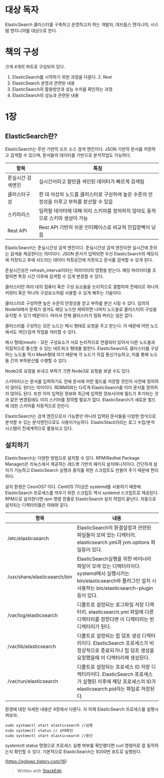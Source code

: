 # 대상 독자

ElasticSearch 클러스터를 구축하고 운영하고자 하는 개발자, 데브옵스 엔지니어, 시스템 엔지니어를 대상으로 한다. 

# 책의 구성

크게 4개의 파트로 구성되어 있다. 

1. ElasticSearch를 시작하기 위한 과정을 다룬다.
	2. Rest
2. ElasticSearch 운영과 관련된 내용
3. ElasticSearch의 활용방안과 성능 수치를 확인하는 과정
4. ElasticSearch의 성능과 관련된 내용

# 1장 

## ElasticSearch란?

ElasticSearch는 루씬 기반의 오프 소스 검색 엔진이다. JSON 기반의 문서를 저장하고 검색할 수 있으며, 문서들의 데이터를 기반으로 분석작업도 가능하다.

| 항목 |특징|
|--|--|
| 준실시간 검색엔진 | 실시간이라고 할만큼 색인된 데이터가 빠르게 검색됨 |
| 클러스터구성| 한 대 이상의 노드를 클러스터로 구성하여 높은 수준의 안정성을 이루고 부하를 분산할 수 있음|
| 스키마리스 | 입력될 데이터에 대해 미리 스키마를 정의하지 않아도 동적으로 스키마 생성이 가능|
| Rest API| Rest API 기반의 쉬운 인터페이스로 비교적 진입장벽이 낮음|

ElasticSearch는 준실시간성 검색 엔진이다. 준실시간성 검색 엔진이란 실시간에 준하는 검색을 제공한다는 의미이다. JSON 문서가 입력되면 우선 ElasticSearch의 메모리에 저장되고 후에 샤드라는 데이터 저장공간에 저장되고 문서를 검색할 수 있게 된다.

준실시간성은 refresh_interval이라는 파라미터의 영향을 받는다. 해당 파라미터를 조절하면 특정 시간 이후에 검색할 수 있게 변경할 수 있다. 

클러스터란 여러 대의 컴퓨터 혹은 구성 요소들을 논리적으로 결합하여 전체리르 하나의 커뮤터 혹은 하나의 구성요소처럼 사용할 수 있게 해주는 기술이다. 

클러스터로 구성하면 높은 수준의 안정성을 얻고 부하를 분산 시킬 수 있다. 임의의 Node1d에서 문제가 생겨도 해당 노드만 제외하면 나머지 노드들로 클러스터의 구성을 유지할 수 있기 때문이다. 따라서 전체 클러스터가 멈춰 버리는 일은 없다. 

클러스터를 구성하는 모든 노드는 메시 형태로 요청을 주고 받는다. 이 때문에 어떤 노드에서도 색인/검색 작업을 처리할 수 있다. 

메시 형태(mesh) - 모든 구성요소가 서로 논리적으로 연결되어 있어서 다른 노드들과 직접적으로 통신할 수 있는 네트워크 형태를 말한다. ElasticSearch도 클러스터를 구성 하는 노드들 역시 Mesh형태 이기 때문에 각 노드가 직접 통신가능하고, 이를 통해 노드들 간의 부하분산를 수행할 수 있다.

Node2로 요청을 보내고 부하가 크면 Node3로 요청을 보낼 수도 있다. 

스키마리스는 문서를 입력하기도 전에 문서에 어떤 필드를 저장할 것인지 사전에 정의하지 않아도 된다는 의미이다. RDBMS와는 다르게 ElasticSearch를 미리 문서를 정의하지 않아도 된다. 또한 이미 입력된 정보와 최근에 입력한 정보사이에 필드가 추가되는 것과 같은 변경점에도 미리 스키마를 정의할 필요가 없다. ElasticSearch가 새로운 필드에 대한 스키마를 자동적으로 만든다.

ElasticSearch는 검색 엔진으로서 기능뿐만 아니라 입력된 문서들을 다양한 방식으로 분석할 수 있는 분석엔진으로도 사용이가능하다. ElasticStack이라는 로그 수집/분석 시스템이 전세계적으로 활용되고 있다. 

## 설치하기

ElasticSearch는 다양한 방법으로 설치할 수 있다. RPM(Redhat Package Manager)은 리눅스에서 제공하는 레드햇 기반의 패키지 설치매니저이다. 간단하게 설치가 가능하고 ElasticSearch 실행과 중지를 위한 스크립트도 만들어 주기 때문에 편리하다. 

설치 환경은 CeonOS7 이다. CentOS 7이상은 systemd를 사용하기 때문에 ElasticSearch 프로세스를 띄우기 위한 스크립트 역시 systemd 스크립트로 제공된다.  
RPM으로 설치한다면 rpm 명령 한줄로 ElasticSearch 설치 작업이 끝난다. 자동으로 설치되는 디렉터리들은 아래와 같다. 

|항목| 내용|
|--|--|
|/etc/elasticsearch  | ElasticSearch의 환결설정과 관련된 파일들이 모여 있는 디렉터리. elasticsearch.yml과 jvm.options 파일등이 있다.|
|/usr/share/elasticsearch/bin  | ElasticSearch실행을 위한 바이너리 파일이 모여 있는 디렉터리이다. systemd에서 실행시키는 bin/elasticsearch와 플러그인 설치 시 사용하는 bin/elasticsearch-plugin등이 있다.|
|/var/log/elasticsearch  | 디폴트로 설정되는 로그파일 저장 디렉터리. elasticsearch.yml 파일에 다른 디렉터리를 정한다면 이 디렉터리는 빈 디렉터리가 된다.|
|/var/lib/elasticsearch  |디폴트로 설정되는 힙 덤프 생성 디렉터리이다. ElasticSearch 프로세스가 비정상적으로 종료되거나 힙 덤프 생성을 요청했을때 이 디렉터리에 생성된다.|
|/var/run/elasticsearch  | 디폴트로 설정되는 프로세스 ID 저장 디렉터리이다. ElasticSearch 프로세스가 실행된 이후에 해당 프로세스의 ID가 elasticsearch.pid라는 파일로 저장된다.|

환경에 대한 자세한 내용은 4장에서 다룬다. 자 이제 ElasticSearch 프로세스를 실행시켜보자. 
```
sudo systemctl start elasticsearch //실행
sudo systemctl status // 상태확인
sudo systemctl start elasticsearch //중단
```

systemctl status 명령으로 프로세스 실행 여부를 확인했다면 curl 명령어로 잘 동작하는지 확인할 수 있다. 기본적으로 ElasticSearch는 9200번 포트로 실행된다. 

(https://eglowc.tistory.com/16)










> Written with [StackEdit](https://stackedit.io/).
<!--stackedit_data:
eyJoaXN0b3J5IjpbNzk1Mjc1OTYwLC05MjE5NDc3NDksLTE2Nz
EwMjQ0MzAsLTE3NjkzMTY1ODAsLTc1MzQzNTE0NCwxMDM4MjQ1
OTI1LDU3NzI1NDA3LC0yNzI4OTgwODcsLTE2OTY0NDA0OCwyNj
QzMTIyNTIsMjA1NzY4NzQwMl19
-->